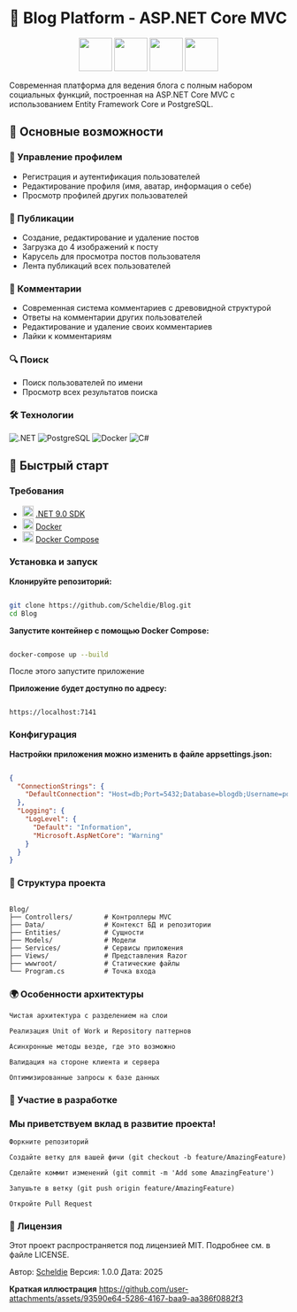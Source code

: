 # 📝 Blog Platform - ASP.NET Core MVC

<div align="center">
  <img src="https://cdn.jsdelivr.net/gh/devicons/devicon/icons/dotnetcore/dotnetcore-original.svg" width="60" height="60"/>
  <img src="https://cdn.jsdelivr.net/gh/devicons/devicon/icons/postgresql/postgresql-original.svg" width="60" height="60"/>
  <img src="https://cdn.jsdelivr.net/gh/devicons/devicon/icons/docker/docker-original.svg" width="60" height="60"/>
  <img src="https://cdn.jsdelivr.net/gh/devicons/devicon/icons/csharp/csharp-original.svg" width="60" height="60"/>
</div>

Современная платформа для ведения блога с полным набором социальных функций, построенная на ASP.NET Core MVC с использованием Entity Framework Core и PostgreSQL.

## 🌟 Основные возможности

### 👤 Управление профилем
- Регистрация и аутентификация пользователей
- Редактирование профиля (имя, аватар, информация о себе)
- Просмотр профилей других пользователей

### 📝 Публикации
- Создание, редактирование и удаление постов
- Загрузка до 4 изображений к посту
- Карусель для просмотра постов пользователя
- Лента публикаций всех пользователей

### 💬 Комментарии
- Современная система комментариев с древовидной структурой
- Ответы на комментарии других пользователей
- Редактирование и удаление своих комментариев
- Лайки к комментариям

### 🔍 Поиск
- Поиск пользователей по имени
- Просмотр всех результатов поиска

### 🛠 Технологии
<div align="left">
  <img src="https://img.shields.io/badge/.NET-5C2D91?style=for-the-badge&logo=.net&logoColor=white" alt=".NET"/>
  <img src="https://img.shields.io/badge/PostgreSQL-316192?style=for-the-badge&logo=postgresql&logoColor=white" alt="PostgreSQL"/>
  <img src="https://img.shields.io/badge/Docker-2CA5E0?style=for-the-badge&logo=docker&logoColor=white" alt="Docker"/>
  <img src="https://img.shields.io/badge/C%23-239120?style=for-the-badge&logo=c-sharp&logoColor=white" alt="C#"/>
</div>

## 🚀 Быстрый старт

### Требования
- <img src="https://cdn.jsdelivr.net/gh/devicons/devicon/icons/dotnetcore/dotnetcore-original.svg" width="20" height="20"/> [.NET 9.0 SDK](https://dotnet.microsoft.com/download)
- <img src="https://cdn.jsdelivr.net/gh/devicons/devicon/icons/docker/docker-original.svg" width="20" height="20"/> [Docker](https://www.docker.com/get-started)
- <img src="https://cdn.jsdelivr.net/gh/devicons/devicon/icons/docker/docker-original.svg" width="20" height="20"/> [Docker Compose](https://docs.docker.com/compose/install/)

### Установка и запуск

**Клонируйте репозиторий:**

```bash

git clone https://github.com/Scheldie/Blog.git
cd Blog
```
**Запустите контейнер с помощью Docker Compose:**

```bash

docker-compose up --build
```
После этого запустите приложение

**Приложение будет доступно по адресу:**

```text

https://localhost:7141
```
### Конфигурация

**Настройки приложения можно изменить в файле appsettings.json:**
```json

{
  "ConnectionStrings": {
    "DefaultConnection": "Host=db;Port=5432;Database=blogdb;Username=postgres;Password=yourpassword"
  },
  "Logging": {
    "LogLevel": {
      "Default": "Information",
      "Microsoft.AspNetCore": "Warning"
    }
  }
}
```
### 📂 Структура проекта
```text

Blog/
├── Controllers/        # Контроллеры MVC
├── Data/               # Контекст БД и репозитории
├── Entities/           # Сущности
├── Models/             # Модели
├── Services/           # Сервисы приложения
├── Views/              # Представления Razor
├── wwwroot/            # Статические файлы
└── Program.cs          # Точка входа
```
### 🌍 Особенности архитектуры

    Чистая архитектура с разделением на слои

    Реализация Unit of Work и Repository паттернов

    Асинхронные методы везде, где это возможно

    Валидация на стороне клиента и сервера

    Оптимизированные запросы к базе данных

### 🤝 Участие в разработке

### Мы приветствуем вклад в развитие проекта!

    Форкните репозиторий

    Создайте ветку для вашей фичи (git checkout -b feature/AmazingFeature)

    Сделайте коммит изменений (git commit -m 'Add some AmazingFeature')

    Запушьте в ветку (git push origin feature/AmazingFeature)

    Откройте Pull Request

### 📜 Лицензия

Этот проект распространяется под лицензией MIT. Подробнее см. в файле LICENSE.

Автор: [Scheldie](https://github.com/Scheldie)
Версия: 1.0.0
Дата: 2025

**Краткая иллюстрация**
https://github.com/user-attachments/assets/93590e64-5286-4167-baa9-aa386f0882f3
